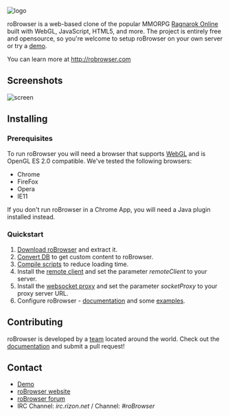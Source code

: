 ![logo](http://www.robrowser.com/logo.png)

roBrowser is a web-based clone of the popular MMORPG [Ragnarok Online](http://iro.ragnarokonline.com/) built with WebGL, JavaScript, HTML5, and more. The project is entirely free and opensource, so you're welcome to setup roBrowser on your own server or try a [demo](http://demo.robrowser.com/).

You can learn more at http://robrowser.com

## Screenshots
![screen](http://upload.robrowser.com/demo.jpg)


## Installing

### Prerequisites

To run roBrowser you will need a browser that supports [WebGL](http://www.chromeexperiments.com/webgl/) and is OpenGL ES 2.0 compatible. We've tested the following browsers:

* Chrome
* FireFox
* Opera
* IE11

If you don't run roBrowser in a Chrome App, you will need a Java plugin installed instead.

### Quickstart

1.  [Download roBrowser](https://github.com/Ziggoto/roBrowser/archive/master.zip) and extract it.
2.  [Convert DB](https://github.com/Ziggoto/roBrowser/tree/master/tools/converter/) to get custom content to roBrowser.
3.  [Compile scripts](https://github.com/Ziggoto/roBrowser/tree/master/tools/build/) to reduce loading time.
4.  Install the [remote client](https://github.com/Ziggoto/roBrowser/tree/master/client) and set the parameter *remoteClient* to your server.
5.  Install the [websocket proxy](https://github.com/herenow/wsProxy/blob/master/README.md) and set the parameter *socketProxy* to your proxy server URL.
6.  Configure roBrowser - [documentation](http://www.robrowser.com/getting-started#API) and some [examples](https://github.com/Ziggoto/roBrowser/tree/master/examples).

## Contributing

roBrowser is developed by a [team](https://github.com/Ziggoto/roBrowser/graphs/contributors) located around the world. Check out the [documentation](http://www.robrowser.com/getting-started#API) and submit a pull request!

## Contact

* [Demo](http://demo.robrowser.com/)
* [roBrowser website](http://www.robrowser.com/)
* [roBrowser forum](http://forum.robrowser.com/)
* IRC Channel: *irc.rizon.net* / Channel: *#roBrowser*
